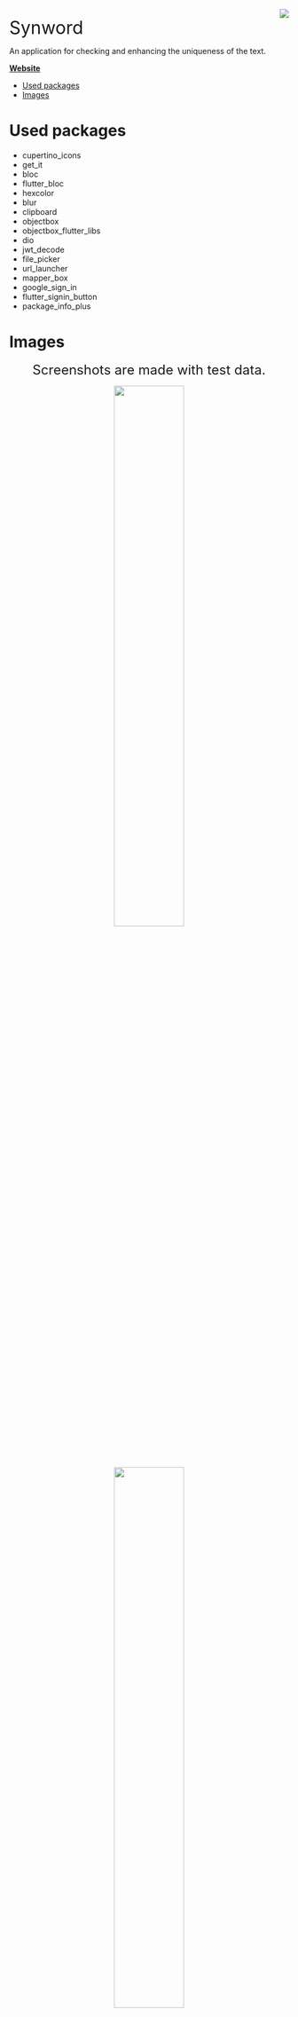 <img src="docs/images/icon.png" align="right" />

<font size="6">Synword</font>

An application for checking and enhancing the uniqueness of the text.

**[Website](https://synword.com)**

- [Used packages](#used-packages)
- [Images](#images)

# Used packages

- cupertino_icons
- get_it
- bloc
- flutter_bloc
- hexcolor
- blur
- clipboard
- objectbox
- objectbox_flutter_libs
- dio
- jwt_decode
- file_picker
- url_launcher
- mapper_box
- google_sign_in
- flutter_signin_button
- package_info_plus


# Images

<div align="center">

<font size="5">Screenshots are made with test data.</font>

</div>

<div align="center">
  <img src="docs/images/1.jpg" width="50%"/>
</div>

<div align="center">
  <img src="docs/images/2.jpg" width="50%"/>
</div>

<div align="center">
  <img src="docs/images/3.jpg" width="50%"/>
</div>

<div align="center">
  <img src="docs/images/4.jpg" width="50%"/>
</div>

<div align="center">
  <img src="docs/images/5.jpg" width="50%"/>
</div>

<div align="center">
  <img src="docs/images/6.jpg" width="50%"/>
</div>

<div align="center">
  <img src="docs/images/7.jpg" width="50%"/>
</div>

<div align="center">
  <img src="docs/images/8.jpg" width="50%"/>
</div>